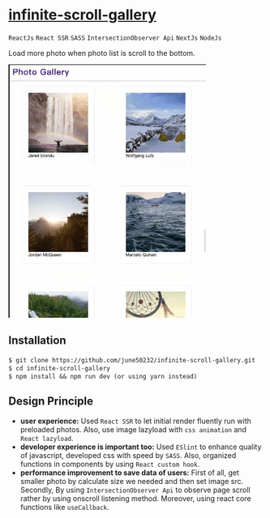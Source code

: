 # [infinite-scroll-gallery](https://o4sxi.sse.codesandbox.io)
`ReactJs` `React SSR` `SASS` `IntersectionObserver Api` `NextJs` `NodeJs`

Load more photo when photo list is scroll to the bottom.

![demo](https://github.com/june50232/infinite-scroll-gallery/blob/master/infinite-scroll-gallery.gif)

## Installation

```shell
$ git clone https://github.com/june50232/infinite-scroll-gallery.git
$ cd infinite-scroll-gallery
$ npm install && npm run dev (or using yarn instead)
```

## Design Principle

- **user experience:** Used `React SSR` to let initial render fluently run with preloaded photos. Also, use image lazyload with `css animation` and `React lazyload`.
- **developer experience is important too:** Used `ESlint` to enhance quality of javascript, developed css with speed by `SASS`. Also, organized functions in components by using `React custom hook`.
- **performance improvement to save data of users:** First of all, get smaller photo by calculate size we needed and then set image src. Secondly, By using `IntersectionObserver Api` to observe page scroll rather by using onscroll listening method. Moreover, using react core functions like `useCallback`.
